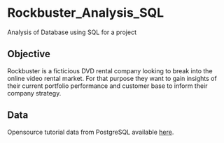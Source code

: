 # Rockbuster_Analysis_SQL
Analysis of Database using SQL for a project

## Objective
Rockbuster is a ficticious DVD rental company looking to break into the online video rental market. For that purpose they want to gain insights of their current portfolio performance and customer base to inform their company strategy.

## Data
Opensource tutorial data from PostgreSQL available [here](https://www.postgresqltutorial.com/wp-content/uploads/2019/05/dvdrental.zip).

